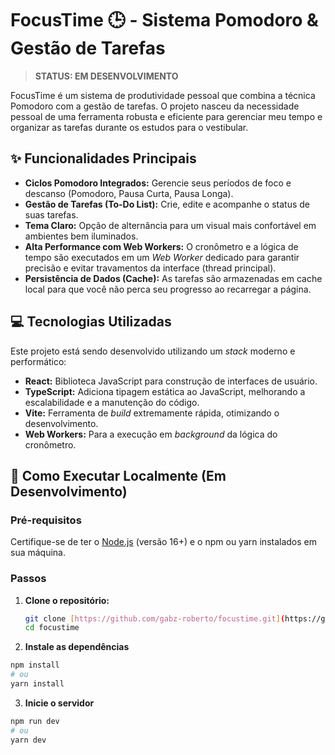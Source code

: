# FocusTime 🕒 - Sistema Pomodoro & Gestão de Tarefas

> **STATUS: EM DESENVOLVIMENTO**

FocusTime é um sistema de produtividade pessoal que combina a técnica Pomodoro
com a gestão de tarefas. O projeto nasceu da necessidade pessoal de uma
ferramenta robusta e eficiente para gerenciar meu tempo e organizar as tarefas
durante os estudos para o vestibular.

## ✨ Funcionalidades Principais

- **Ciclos Pomodoro Integrados:** Gerencie seus períodos de foco e descanso
  (Pomodoro, Pausa Curta, Pausa Longa).
- **Gestão de Tarefas (To-Do List):** Crie, edite e acompanhe o status de suas
  tarefas.
- **Tema Claro:** Opção de alternância para um visual mais confortável em
  ambientes bem iluminados.
- **Alta Performance com Web Workers:** O cronômetro e a lógica de tempo são
  executados em um _Web Worker_ dedicado para garantir precisão e evitar
  travamentos da interface (thread principal).
- **Persistência de Dados (Cache):** As tarefas são armazenadas em cache local
  para que você não perca seu progresso ao recarregar a página.

## 💻 Tecnologias Utilizadas

Este projeto está sendo desenvolvido utilizando um _stack_ moderno e
performático:

- **React:** Biblioteca JavaScript para construção de interfaces de usuário.
- **TypeScript:** Adiciona tipagem estática ao JavaScript, melhorando a
  escalabilidade e a manutenção do código.
- **Vite:** Ferramenta de _build_ extremamente rápida, otimizando o
  desenvolvimento.
- **Web Workers:** Para a execução em _background_ da lógica do cronômetro.

## 🚀 Como Executar Localmente (Em Desenvolvimento)

### Pré-requisitos

Certifique-se de ter o [Node.js](https://nodejs.org/en/) (versão 16+) e o npm ou
yarn instalados em sua máquina.

### Passos

1. **Clone o repositório:**

   ```bash
   git clone [https://github.com/gabz-roberto/focustime.git](https://github.com/gabz-roberto/focustime.git)
   cd focustime

   ```

2. **Instale as dependências**

```bash
npm install
# ou
yarn install
```

3. **Inicie o servidor**

```bash
npm run dev
# ou
yarn dev
```

